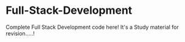 # Full-Stack-Development
Complete Full Stack Development code here!
It's a Study material for revision.....!
